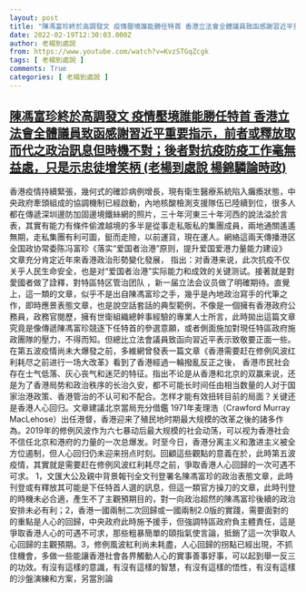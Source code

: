 ```yaml
---
layout: post
title: "陳馮富珍終於高調發文 疫情壓境誰能勝任特首 香港立法會全體議員致函感謝習近平重要指示，前者或釋放取而代之政治訊息但時機不對；後者對抗疫防疫工作毫無益處，只是示忠徒增笑柄 (老楊到處說 楊錦驎論時政)"
date: 2022-02-19T12:30:03.000Z
author: 老楊到處說
from: https://www.youtube.com/watch?v=KvzSTGqZcgk
tags: [ 老楊到處說 ]
comments: True
categories: [ 老楊到處說 ]
---
```

<!--1645273803000-->
[陳馮富珍終於高調發文 疫情壓境誰能勝任特首 香港立法會全體議員致函感謝習近平重要指示，前者或釋放取而代之政治訊息但時機不對；後者對抗疫防疫工作毫無益處，只是示忠徒增笑柄 (老楊到處說 楊錦驎論時政)](https://www.youtube.com/watch?v=KvzSTGqZcgk)
------

<div>
香港疫情持續緊張，幾何式的確診病例增長，現有衛生醫療系統陷入癱瘓狀態，中央政府牽頭組成的協調機制已經啟動，內地核酸檢測支援隊伍已陸續到位，很多人都在傳遞深圳邊防加固邊境鐵絲網的照片，三十年河東三十年河西的說法溢於言表，其實有能力有條件偷渡越境的多半是從事走私販私的集團成員，兩地通關遙遙無期，走私集團有利可圖，鋌而走險，以前運貨，現在運人。網絡這兩天傳播港区全国政协常委陈冯富珍《落实“爱国者治港”原则，提升爱国爱港力量能力建设》 文章充分肯定近年來香港政治形勢變化發展， 指出：对香港来说，此次抗疫不仅关乎人民生命安全，也是对“爱国者治港”实际能力和成效的关键测试。接著就是對愛國者做了詮釋，對特區特区管治团队 ，新一届立法会议员做了明確期待。直覺上，這一類的文章，似乎不是出自陳馮富珍之手，幾乎是內地政治寫手的代筆之作，即時應景表態文章，也是說空話套話的典型範例，不像是一個擁有香港政府公務員，政務官閱歷，擁有世衛組織總幹事經驗的專業人士所言，此時拋出這篇文章究竟是像傳遞陳馮富珍競逐下任特首的參選意願，或者側面施加對現任特區政府施政團隊的壓力，不得而知。但總比立法會議員致函向習近平表示致敬要正面一些。在第五波疫情尚未大爆發之前，多維網曾發表一篇文章《香港需要赶在修例风波红利耗尽之前进行一场大改革》看到了香港經過一輪撥亂反正之後， 香港市民社会存在士气低落、灰心丧气和迷茫的特征。指出不论是从香港和北京的双赢来说，还是为了香港局势和政治秩序的长治久安，都不可能长时间任由相当数量的人对于国家治港政策、香港管治的不认可和不配合。怎样才能有效扭转目前的局面？关键还是香港人心回归。文章建議北京當局充分借鑑 1971年麦理浩（Crawford Murray MacLehose）出任港督，香港迎来了殖民地时期最大规模的改革之後的諸多作為。2019年的修例风波作为六七暴动后最大规模的社会动荡，可以视为香港社会不信任北京和港府的力量的一次总爆发。时至今日，香港分离主义和激进主义被全方位遏制，但人心回归仍未迎来拐点时刻。回顧這些觀點的意義在於，此時第五波疫情，其實就是需要赶在修例风波红利耗尽之前，爭取香港人心回歸的一次可遇不可求。 1，文匯大公及親中背景報刊全文刊登署名陳馮富珍的政治表態文章，此時刊登或有釋放其可能是下任特首人選的訊息，但這一類官方操刀的文章，此時刊登的時機未必合適，產生不了主觀預期目的，對一向政治超然的陳馮富珍後續的政治安排未必有利；2，香港一國兩制二次回歸或一國兩制2.0版的實踐，需要面對的的重點是人心的回歸，中央政府此時施予援手，但強調特區政府負主體責任，這是爭取香港人心的可遇不可求，那些粗暴簡單的頤指氣使言論，抵銷了這一次爭取人心回歸的主觀預期。3，修例風波紅利尚未耗盡，人心回歸的拐點已經出現，不抓住機會，多做一些能讓香港社會各界觸動人心的實事善事好事，可以起到舉一反三的功效。有沒有這樣的意識，有沒有這樣的智慧，有沒有這樣的悟性，有沒有這樣的沙盤演練和方案，另當別論
</div>
